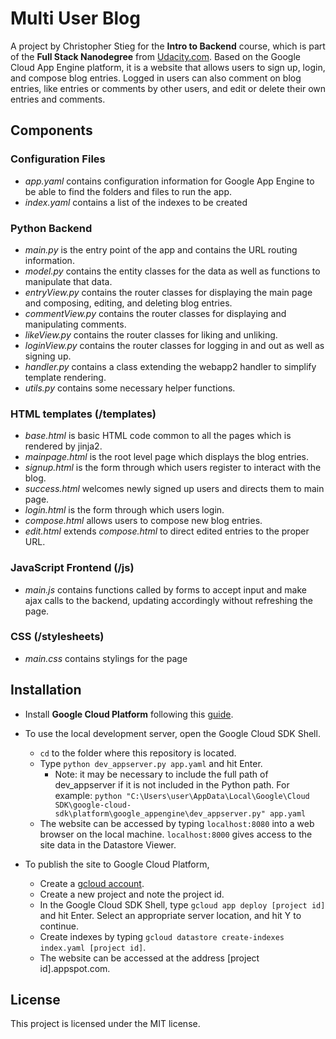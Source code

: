 # Multi User Blog

A project by Christopher Stieg for the **Intro to Backend** course,
which is part of the **Full Stack Nanodegree** from
[Udacity.com](https://www.udacity.com/course/full-stack-web-developer-nanodegree--nd004).
Based on the Google Cloud App Engine platform, it is a website that allows users
to sign up, login, and compose blog entries.  Logged in users can also comment on
blog entries, like entries or comments by other users, and edit or delete their
own entries and comments.

## Components
### Configuration Files
* _app.yaml_ contains configuration information for Google App Engine to be able
to find the folders and files to run the app.
* _index.yaml_ contains a list of the indexes to be created
### Python Backend
* _main.py_ is the entry point of the app and contains the URL routing information.
* _model.py_ contains the entity classes for the data as well as functions to
manipulate that data.
* _entryView.py_ contains the router classes for displaying the main page and
composing, editing, and deleting blog entries.
* _commentView.py_ contains the router classes for displaying and manipulating
comments.
* _likeView.py_ contains the router classes for liking and unliking.
* _loginView.py_ contains the router classes for logging in and out as well as
signing up.
* _handler.py_ contains a class extending the webapp2 handler to simplify
template rendering.
* _utils.py_ contains some necessary helper functions.

### HTML templates (/templates)
* _base.html_ is basic HTML code common to all the pages which is rendered by jinja2.
* _mainpage.html_ is the root level page which displays the blog entries.
* _signup.html_ is the form through which users register to interact with the blog.
* _success.html_ welcomes newly signed up users and directs them to main page.
* _login.html_ is the form through which users login.
* _compose.html_ allows users to compose new blog entries.
* _edit.html_ extends _compose.html_ to direct edited entries to the proper URL.

### JavaScript Frontend (/js)
* _main.js_ contains functions called by forms to accept input and make ajax
calls to the backend, updating accordingly without refreshing the page.

### CSS (/stylesheets)
* _main.css_ contains stylings for the page

## Installation
* Install **Google Cloud Platform** following this [guide](https://cloud.google.com/deployment-manager/docs/step-by-step-guide/installation-and-setup).

* To use the local development server, open the Google Cloud SDK Shell.
    * `cd` to the folder where this repository is located.
    * Type `python dev_appserver.py app.yaml` and hit Enter.
        * Note: it may be necessary to include the full path of dev_appserver if
        it is not included in the Python path.  For example:
        `python "C:\Users\user\AppData\Local\Google\Cloud SDK\google-cloud-sdk\platform\google_appengine\dev_appserver.py" app.yaml`
    * The website can be accessed by typing `localhost:8080` into a web browser
    on the local machine.  `localhost:8000` gives access to the site data in the
    Datastore Viewer.

* To publish the site to Google Cloud Platform,
    * Create a [gcloud account](console.cloud.google.com).
    * Create a new project and note the project id.
    * In the Google Cloud SDK Shell, type `gcloud app deploy [project id]` and
    hit Enter.  Select an appropriate server location, and hit Y to continue.
    * Create indexes by typing `gcloud datastore create-indexes index.yaml [project id]`.
    * The website can be accessed at the address [project id].appspot.com.

## License
This project is licensed under the MIT license.
